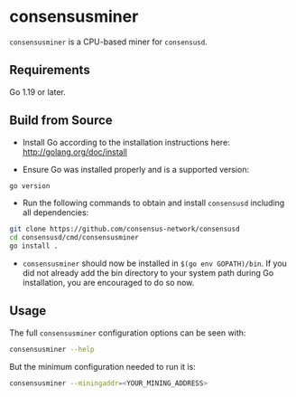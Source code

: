 # consensusminer

`consensusminer` is a CPU-based miner for `consensusd`.

## Requirements

Go 1.19 or later.

## Build from Source

* Install Go according to the installation instructions here:
  http://golang.org/doc/install

* Ensure Go was installed properly and is a supported version:

```bash
go version
```

* Run the following commands to obtain and install `consensusd`
  including all dependencies:

```bash
git clone https://github.com/consensus-network/consensusd
cd consensusd/cmd/consensusminer
go install .
```

* `consensusminer` should now be installed in `$(go env GOPATH)/bin`.
  If you did not already add the bin directory to your system path
  during Go installation, you are encouraged to do so now.
  
## Usage

The full `consensusminer` configuration options can be seen with:

```bash
consensusminer --help
```

But the minimum configuration needed to run it is:

```bash
consensusminer --miningaddr=<YOUR_MINING_ADDRESS>
```
